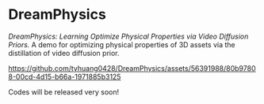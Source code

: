 # DreamPhysics
*DreamPhysics: Learning Optimize Physical Properties via Video Diffusion Priors.* A demo for optimizing physical properties of 3D assets via the distillation of video diffusion prior.

https://github.com/tyhuang0428/DreamPhysics/assets/56391988/80b97808-00cd-4d15-b66a-1971885b3125

Codes will be released very soon!
